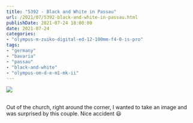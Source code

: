 ```yaml
---
title: "5392 - Black and White in Passau"
url: /2021/07/5392-black-and-white-in-passau.html
publishDate: 2021-07-24 18:00:00
date: 2021-07-24
categories:
- "olympus-m-zuiko-digital-ed-12-100mm-f4-0-is-pro"
tags:
- "germany"
- "bavaria"
- "passau"
- "black-and-white"
- "olympus-om-d-e-m1-mk-ii"
---
```

<div class="container">
<div class="center"><a target="_blank" href="https://d25zfm9zpd7gm5.cloudfront.net/1200x1200/2019/20190620_153603_lr.jpg"><img class="webfeedsFeaturedVisual" src="https://d25zfm9zpd7gm5.cloudfront.net/0600x0600/2019/20190620_153603_lr.jpg" /></a></div>
</div>
<br />

Out of the church, right around the corner, I wanted to take
an image and was surprised by this couple. Nice accident
:smiley:
